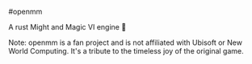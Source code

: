 #openmm

A rust Might and Magic VI engine 🦀

Note: openmm is a fan project and is not affiliated with Ubisoft or New World Computing. It's a tribute to the timeless joy of the original game.
